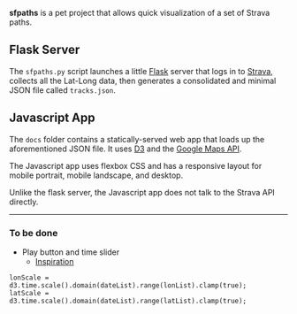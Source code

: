 **sfpaths** is a pet project that allows quick visualization of a set of Strava paths.

## Flask Server

The `sfpaths.py` script launches a little [Flask](http://flask.pocoo.org/) server that logs in to [Strava](https://www.strava.com/), collects all the Lat-Long data, then generates a consolidated and minimal JSON file called `tracks.json`.

## Javascript App

The `docs` folder contains a statically-served web app that loads up the aforementioned JSON file. It uses [D3](https://d3js.org) and the [Google Maps API](https://developers.google.com/maps/documentation/javascript/).

The Javascript app uses flexbox CSS and has a responsive layout for mobile portrait, mobile landscape, and desktop.

Unlike the flask server, the Javascript app does not talk to the Strava API directly.

---

### To be done

- Play button and time slider
  - [Inspiration](https://geoseyeview.wordpress.com/2014/03/08/passion-project-5-d3-gpx-gpx-player/)

```
lonScale = d3.time.scale().domain(dateList).range(lonList).clamp(true);
latScale = d3.time.scale().domain(dateList).range(latList).clamp(true);
```
